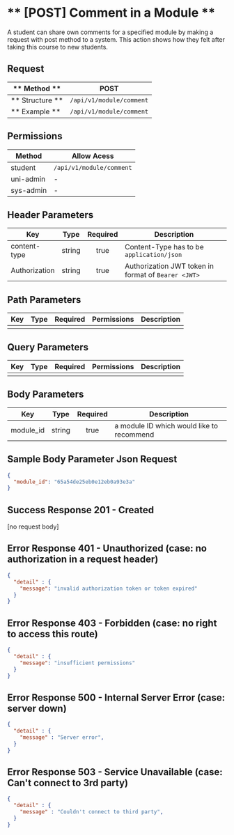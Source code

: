 # ** [POST] Comment in a Module **

A student can share own comments for a specified module by making a request with post method to a system. This action shows how they felt after taking this course to new students.

## Request

| ** Method **     | POST                              |
| ---------------- | ----------------------------------|
| ** Structure **  | `/api/v1/module/comment`          |
| ** Example **    | `/api/v1/module/comment`          |

## Permissions

| Method          | Allow Acess                       |
| ----------------| ----------------------------------|
| student         | `/api/v1/module/comment`          |
| uni-admin       | -                                 |
| sys-admin       | -                                 |

## Header Parameters

| Key                 | Type       | Required  | Description                                         |
| ------------------- | :--------: | :-------: | --------------------------------------------------- |
| content-type        | string     | true      | Content-Type has to be `application/json`           |
| Authorization       | string     | true      | Authorization JWT token in format of `Bearer <JWT>` |

## Path Parameters

| Key       | Type      | Required     | Permissions  | Description                     |
| --------- | :-------: | :----------: | :----------: | ------------------------------- |
|           |           |              |              |                                 |

## Query Parameters

| Key       | Type      | Required     | Permissions  | Description                     |
| --------- | :-------: | :----------: | :----------: | ------------------------------- |
|           |           |              |              |                                 |

## Body Parameters

| Key          | Type         | Required     | Description                               |
| ------------ | :----------: | :----------: | ----------------------------------------- |
| module_id    | string       | true         | a module ID which would like to recommend |


## Sample Body Parameter Json Request
```json
{
  "module_id": "65a54de25eb0e12eb0a93e3a"
}
```

## Success Response 201 - Created
  [no request body]

## Error Response 401 - Unauthorized (case: no authorization in a request header)
```json
{
  "detail" : {
    "message": "invalid authorization token or token expired"
  }
}
```

## Error Response 403 - Forbidden (case: no right to access this route)
```json
{
  "detail" : {
    "message": "insufficient permissions"
  }
}
```


## Error Response 500 - Internal Server Error (case: server down)
```json
{
  "detail" : {
    "message" : "Server error",
  }
}
```

## Error Response 503 - Service Unavailable (case: Can't connect to 3rd party)
```json
{
  "detail" : {
    "message" : "Couldn't connect to third party",
  }
}
```
